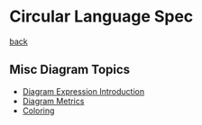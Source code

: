 Circular Language Spec
======================

[back](..)

Misc Diagram Topics
-------------------

- [Diagram Expression Introduction](diagram-expression-introduction.md)
- [Diagram Metrics](diagram-metrics.md)
- [Coloring](coloring.md)